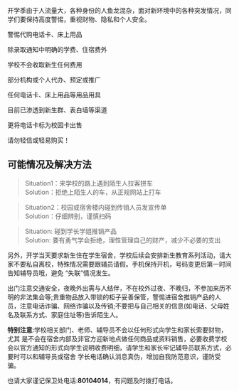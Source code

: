 开学季由于人流量大，各种身份的人鱼龙混杂，面对新环境中的各种突发情况，同学们要保持高度警惕，重视财物、隐私和个人安全。

警惕代购电话卡、床上用品

除录取通知中明确的学费、住宿费外

学校不会收取新生任何费用

部分机构或个人代办、预定或推广

任何电话卡、床上用品等用品用具

目前已渗透到新生群、表白墙等渠道

更将电话卡标为校园卡出售

请勿轻信或轻易购买！

## 可能情况及解决方法

>Situation1：来学校的路上遇到陌生人拉客拼车  
Solution：拒绝上陌生人的车，从正规网站上打车

>Situation2：校园或宿舍楼内碰到传销人员发宣传单  
Solution：仔细辨别，谨慎扫码

>Situation: 碰到学长学姐推销产品  
Solution: 要有勇气学会拒绝，理性管理自己的财产，减少不必要的支出

另外，开学当天要求新生住在学生宿舍，学校后续会安排新生教育系列活动，请大家不要私自离校，特殊情况需要跟辅员请假。手机保持开机，号码变更后第一时间告知辅导员哦，避免 “失联”情况发生。

出门注意交通安全，夜晚外出需与人结伴，不在校外过夜、不晚归，不参加来历不明的非法集会等;贵重物品放入带锁的柜子妥善保管，警惕进宿舍推销产品的人员，注意电话诈骗、网络诈骗以及传销;不要把与自己相关的信息(如电话、父母姓名及联系方式、家庭住址等)告诉陌生人。

**特别注意**:学校相关部门、老师、辅导员不会以任何形式向学生和家长索要财物，尤其 是不会在宿舍内部及非官方迎新地点做任何商品或资料销售，必要收费学校会以官方通知的形式向学生说明收费明细，请学生和家长牢记辅导员联系方式，必要时可以和辅导员或宿舍 学长电话确认消息真伪，增加自我防范意识，谨防受骗。

也请大家谨记保卫处电话:**80104014**，有问题及时拨打电话。
